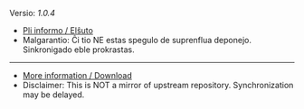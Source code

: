 [//]: # (do not edit me; start)

Versio: _1.0.4_

[//]: # (do not edit me; end)


- [Pli informo / Elŝuto](../../subfiles/about.isat.md)
- Malgarantio: Ĉi tio NE estas spegulo de suprenflua deponejo. Sinkronigado eble prokrastas.

-----

- [More information / Download](../../subfiles/about.isat.md)
- Disclaimer: This is NOT a mirror of upstream repository. Synchronization may be delayed.
